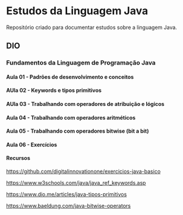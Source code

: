 # Estudos da Linguagem Java

Repositório criado para documentar estudos sobre a linguagem Java.

## DIO

### Fundamentos da Linguagem de Programação Java

#### Aula 01 - Padrões de desenvolvimento e conceitos

#### AUla 02 - Keywords e tipos primitivos

#### AUla 03 - Trabalhando com operadores de atribuição e lógicos

#### Aula 04 - Trabalhando com operadores aritméticos

#### Aula 05 - Trabalhando com operadores bitwise (bit a bit)

#### Aula 06 - Exercícios

#### Recursos

<https://github.com/digitalinnovationone/exercicios-java-basico>

<https://www.w3schools.com/java/java_ref_keywords.asp>

<https://www.dio.me/articles/java-tipos-primitivos>

<https://www.baeldung.com/java-bitwise-operators>
